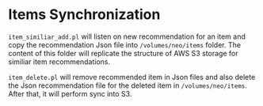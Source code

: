 # Items Synchronization

`item_similiar_add.pl` will listen on new recommendation for an item and copy the recommendation Json file into 
`/volumes/neo/items` folder.  The content of this folder will replicate the structure of AWS S3 storage for similiar
item recommendations.

`item_delete.pl` will remove recommended item in Json files and also delete the Json recommendation file for the 
deleted item in `/volumes/neo/items`.  After that, it will perform sync into S3.